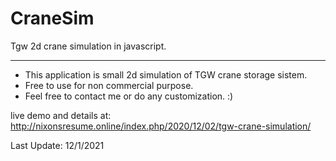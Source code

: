 # CraneSim
Tgw 2d crane simulation in javascript.

*********************************************************************

* This application is small 2d simulation of TGW crane storage sistem.                 
* Free to use for non commercial purpose.  
* Feel free to contact me or do any customization. :)


live demo and details at: 
http://nixonsresume.online/index.php/2020/12/02/tgw-crane-simulation/

Last Update: 12/1/2021
